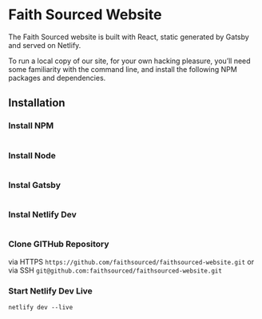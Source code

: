 # Faith Sourced Website

The Faith Sourced website is built with React, static generated by Gatsby and served on Netlify.

To run a local copy of our site, for your own hacking pleasure, you’ll need some familiarity with the command line, and install the following NPM packages and dependencies.

## Installation

### Install NPM
```sudo npm install -g n
```

### Install Node
```sudo n stable
```

### Instal Gatsby
```sudo npm install -g gatsby-cli
```

### Instal Netlify Dev
```sudo npm install netlify-cli -g
```

### Clone GITHub Repository
via HTTPS
`https://github.com/faithsourced/faithsourced-website.git`
or via SSH
`git@github.com:faithsourced/faithsourced-website.git`

### Start Netlify Dev Live
```cd /path-to-cloned-git-repo/gatsby-faithsourced
netlify dev --live
```
